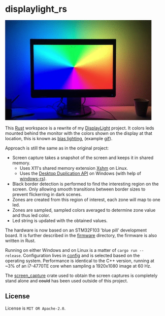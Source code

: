# displaylight_rs

![display_light_active](https://raw.githubusercontent.com/iwanders/DisplayLight/master/displaylight.gif)

This [Rust][rust] workspace is a rewrite of my [DisplayLight](https://github.com/iwanders/DisplayLight)
project. It colors leds mounted behind the monitor with the colors shown on the display at that location, this is known as [bias lighting](https://en.wikipedia.org/wiki/Bias_lighting), (example [gif](https://github.com/iwanders/DisplayLight/blob/master/displaylight.gif)).

Approach is still the same as in the original project:
- Screen capture takes a snapshot of the screen and keeps it in shared memory.
  - Uses X11's shared memory extension [Xshm](https://en.wikipedia.org/wiki/MIT-SHM) on Linux.
  - Uses the [Desktop Duplication API](https://docs.microsoft.com/en-us/windows/win32/direct3ddxgi/desktop-dup-api) on Windows (with help of [windows-rs][windows-rs]).
- Black border detection is performed to find the interesting region on the screen. Only allowing smooth transitions between border sizes to prevent flickerring in dark scenes.
- Zones are created from this region of interest, each zone will map to one led.
- Zones are sampled, sampled colors averaged to determine zone value and thus led color.
- Led string is updated with the obtained values.

The hardware is now based on an STM32F103 'blue pill' development board. It is further described in the [firmware](firmware) directory, the firmware is also written in Rust.

Running on either Windows and on Linux is a matter of `cargo run --release`. Configuration lives in [config](displaylight/config/) and is selected based on the operating system. Performance is identical to the C++ version, running at ~3% of an i7-4770TE core when sampling a 1920x1080 image at 60 Hz.

The [screen_capture](screen_capture) crate used to obtain the screen captures is completely stand alone and ~~could~~ has been used outside of this project.

## License
License is `MIT OR Apache-2.0`.

[rust]: https://www.rust-lang.org/
[windows-rs]: https://github.com/microsoft/windows-rs
